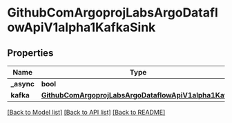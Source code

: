 # GithubComArgoprojLabsArgoDataflowApiV1alpha1KafkaSink

## Properties
Name | Type | Description | Notes
------------ | ------------- | ------------- | -------------
**_async** | **bool** |  | [optional] 
**kafka** | [**GithubComArgoprojLabsArgoDataflowApiV1alpha1Kafka**](GithubComArgoprojLabsArgoDataflowApiV1alpha1Kafka.md) |  | [optional] 

[[Back to Model list]](../README.md#documentation-for-models) [[Back to API list]](../README.md#documentation-for-api-endpoints) [[Back to README]](../README.md)


